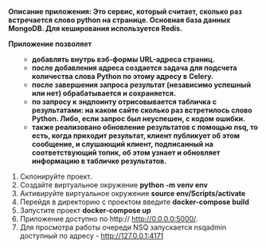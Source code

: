 <b>Описание приложения:
Это сервис, который считает, сколько раз встречается слово python на странице. 
Основная база данных MongoDB.
Для кеширования используется Redis.

Приложение позволяет<ul> 
- добавлять внутрь вэб-формы URL-адреса страниц.
- после добавления адреса создается задача для подсчета количества слова Python по этому адресу в Celery.
- после завершения запроса результат (независимо успешный или нет) обрабатывается и сохраняется.
- по запросу к эндпоинту отрисовывается табличка с результатами: на каком сайте сколько раз встретилось слово Python. Либо, если запрос был неуспешен, с кодом ошибки.
- также реализовано обновление результатов с помощью nsq, то есть, когда приходит результат, клиент публикует об этом сообщение, и слушающий клиент, подписанный на соответствующий топик, об этом узнает и обновляет информацию в табличке результатов.
</ul>
</b>

1. Склонируйте проект.
2. Создайте виртуальное окружение <b>python -m venv env</b>
3. Активируйте виртуальное окружение <b>source env/Scripts/activate</b>
4. Перейдя в директорию с проектом введите <b>docker-compose build</b>
5. Запустите проект <b>docker-compose up</b>
6. Приложение доступно по http:// http://0.0.0.0:5000/.
7. Для просмотра работы очереди NSQ запускается nsqadmin доступный по адресу - http://127.0.0.1:4171